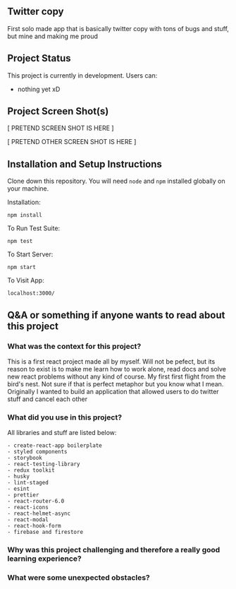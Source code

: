 ## Twitter copy

First solo made app that is basically twitter copy with tons of bugs and stuff, but mine and making me proud

## Project Status

This project is currently in development. Users can:

- nothing yet xD

## Project Screen Shot(s)

[ PRETEND SCREEN SHOT IS HERE ]

[ PRETEND OTHER SCREEN SHOT IS HERE ]

## Installation and Setup Instructions

Clone down this repository. You will need `node` and `npm` installed globally on your machine.

Installation:

`npm install`

To Run Test Suite:

`npm test`

To Start Server:

`npm start`

To Visit App:

`localhost:3000/`

## Q&A or something if anyone wants to read about this project

### What was the context for this project?

This is a first react project made all by myself. Will not be pefect, but its reason to exist is to make me learn how to work alone, read docs and solve
new react problems without any kind of course. My first first flight from the bird's nest. Not sure if that is perfect metaphor but you know what I mean.
Originally I wanted to build an application that allowed users to do twitter stuff and cancel each other

### What did you use in this project?

All libraries and stuff are listed below:

    - create-react-app boilerplate
    - styled components
    - storybook
    - react-testing-library
    - redux toolkit
    - husky
    - lint-staged
    - esint
    - prettier
    - react-router-6.0
    - react-icons
    - react-helmet-async
    - react-modal
    - react-hook-form
    - firebase and firestore

### Why was this project challenging and therefore a really good learning experience?

### What were some unexpected obstacles?
